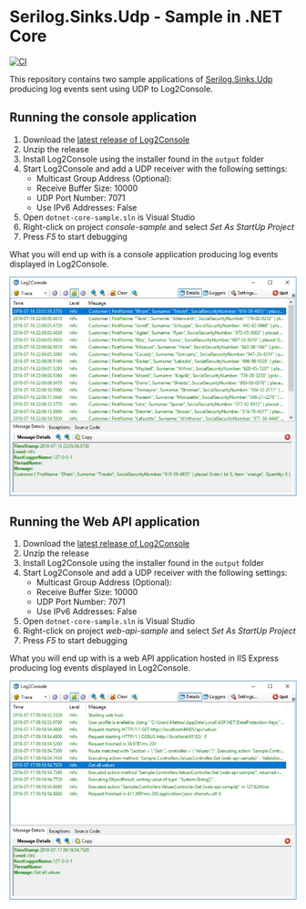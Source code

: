 # Serilog.Sinks.Udp - Sample in .NET Core

[![CI](https://github.com/FantasticFiasco/serilog-sinks-udp-sample-dotnet-core/actions/workflows/ci.yml/badge.svg)](https://github.com/FantasticFiasco/serilog-sinks-udp-sample-dotnet-core/actions/workflows/ci.yml)

This repository contains two sample applications of [Serilog.Sinks.Udp](https://github.com/FantasticFiasco/serilog-sinks-upd) producing log events sent using UDP to Log2Console.

## Running the console application

1. Download the [latest release of Log2Console](https://github.com/Statyk7/log2console/releases)
1. Unzip the release
1. Install Log2Console using the installer found in the `output` folder
1. Start Log2Console and add a UDP receiver with the following settings:
    - Multicast Group Address (Optional): 
    - Receive Buffer Size: 10000
    - UDP Port Number: 7071
    - Use IPv6 Addresses: False
1. Open `dotnet-core-sample.sln` is Visual Studio
1. Right-click on project _console-sample_ and select _Set As StartUp Project_
1. Press _F5_ to start debugging

What you will end up with is a console application producing log events displayed in Log2Console.

![Log2Console](./doc/resources/log2console-console.jpg)

## Running the Web API application 

1. Download the [latest release of Log2Console](https://github.com/Statyk7/log2console/releases)
1. Unzip the release
1. Install Log2Console using the installer found in the `output` folder
1. Start Log2Console and add a UDP receiver with the following settings:
    - Multicast Group Address (Optional): 
    - Receive Buffer Size: 10000
    - UDP Port Number: 7071
    - Use IPv6 Addresses: False
1. Open `dotnet-core-sample.sln` is Visual Studio
1. Right-click on project _web-api-sample_ and select _Set As StartUp Project_
1. Press _F5_ to start debugging

What you will end up with is a web API application hosted in IIS Express producing log events displayed in Log2Console.

![Log2Console](./doc/resources/log2console-web-api.jpg)
